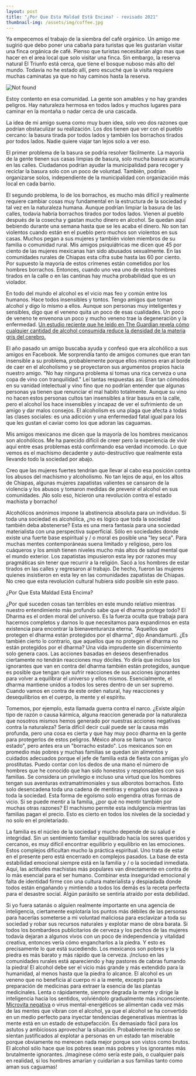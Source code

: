 ```yaml
--- 
layout: post 
title: "¿Por Que Esta Maldad Está Encima? - revisado 2021" 
thumbnail-img: /assets/img/coffee.jpg
---
```


Ya empecemos el trabajo de la siembra del café orgánico. Un amigo me sugirió que debo poner una cabaña para turistas que les gustarían visitar una finca orgánica de café. Pienso que turistas necesitarían algo mas que hacer en el area local que solo visitar una finca.  Sin embargo, la reserva natural El Triunfo está cerca, que tiene el bosque nuboso más alto del mundo. Todavía no he estado allí, pero escuché que la visita requiere muchas caminatas ya que no hay caminos hasta la reserva.  

<img src="{{ 'assets/img/coffee.jpg' | relative_url }}" alt="Not found" />

Estoy contento en esa comunidad. La gente son amables y no hay grandes peligros. Hay naturaleza hermosa en todos lados y muchos lugares para caminar en la montaña o nadar cerca de una cascada. 

La idea de mi amigo suena como muy buen idea, solo veo dos razones que podrían obstaculizar su realización. Los dos tienen que ver con el pueblo cercano: la basura tirada por todos lados y también los borrachos tirados por todos lados. Nadie quiere viajar tan lejos solo a ver eso. 

El primer problema de la basura se podría resolver fácilmente. La mayoría de la gente tienen sus casas limpias de basura, solo mucha basura acumula en las calles. Ciudadanos podrían ayudar la municipalidad para recoger y reciclar la basura solo con un poco de voluntad. También, podrían organizarse solos, independiente de la municipalidad con organización más local en cada barrio.

El segundo problema, lo de los borrachos, es mucho más difícil y realmente requiere cambiar cosas muy fundamental en la estructura de la sociedad y tal vez en la naturaleza humana. Aunque podrían limpiar la basura de las calles, todavía habría borrachos tirados por todos lados. Vienen al pueblo después de la cosecha y gastan mucho dinero en alcohol. Se quedan aquí bebiendo durante una semana  hasta que se les acaba el dinero. No son tan violentos cuando están en el pueblo pero muchos son violentos en sus casas. Muchos pegan a sus mujeres y también violen miembros de su familia o comunidad rural. Mis amigos psiquiátricas me dicen que 45 por ciento de las mujeres mexicanas han sido abusados sexualmente. En las comunidades rurales de Chiapas esta cifra sube hasta las 60 por ciento. Por supuesto la mayoría de estos crímenes están cometidos por los hombres borrachos. Entonces, cuando uno vea uno de estos hombres tirados en la calle o en las cantinas hay mucha probabilidad que es un violador. 

En todo del mundo el alcohol es el vicio mas feo y común entre los humanos. Hace todos insensibles y tontos. Tengo amigos que toman alcohol y digo lo mismo a ellos. Aunque son personas muy inteligentes y sensibles, digo que el veneno quita un poco de esas cualidades. Un poco de veneno te envenona un poco y mucho veneno trae la degeneraciòn y la enfermedad. <a href="https://www.theguardian.com/society/2021/may/18/any-amount-of-alcohol-consumption-harmful-to-the-brain-finds-study"> Un estudio reciente que he leído en The Guardian revela cómo cualquier cantidad de alcohol consumida reduce la densidad de la materia gris del cerebro.</a>

El año pasado un amigo buscaba ayuda y confesó que era alcohólico a sus amigos en Facebook. Me sorprendía tanto de amigos comunes que eran tan insensible a su problema, probablemente porque ellos mismos eran al borde de caer en el alcoholismo y se proyectaron sus argumentos propios hacìa nuestro amigo. "No hay ninguna problema si tomas una rica cerveza o una copa de vino con tranquilidad." Leí tantas respuestas así. Eran tan cómodos en su vanidad intelectual y vino fino que no podrían entender que algunas personas ya tienen que renunciar el mal habito totalmente. Aunque su vino no hacen estos personas cultos tan insensibles a tirar basura en la calle, pero el alcohol los hace insensibles y incapaz de ver el sufrimiento de un amigo y dar malos consejos. El alcoholism es una plaga que afecta a todas las clases sociales: es una adicción y una enfermedad fatal igual para los que les gustan el caviar como los que adoran las caguamas.

Mis amigos mexicanos me dicen que la mayoría de los hombres mexicanos son alcohólicos. Me ha parecido difícil de creer pero la experiencia de vivir aquí entre esas problemas está confirmando esa verdad incomodo. Lo que vemos es el machismo decadente y auto-destructivo que realmente esta llevando todo la sociedad por abajo. 

Creo que las mujeres fuertes tendrían que llevar al cabo esa posición contra los abusos del machismo y alcoholismo. No tan lejos de aquí, en los altos de Chiapas, algunas mujeres zapatistas valientes se cansaron de la violencia y los abusos y tomaron medidas de prevenir el alcohol en sus comunidades. ¡No solo eso, hicieron una revolución contra el estado machista y borracho! 

Alcohólicos anónimos impone la abstinencia absoluta para un individuo. Si toda una sociedad es alcohólica, ¿no es lógico que toda la sociedad también deba abstenerse? Esta es una mera fantasía para una sociedad materialista con una perspectiva superficial. Sólo en sociedades donde existe una fuerte base espiritual y / o moral es posible una "ley seca". Para muchas mentes contemporáneas suena limitado y religioso, pero los cuáqueros y los amish tienen niveles mucho más altos de salud mental que el mundo exterior. Los zapatistas impusieron esta ley por razones muy pragmáticas sin tener que recurrir a la religión. Sacó a los hombres de estar tirados en las calles y regresaron al trabajo. De hecho, fueron las mujeres quienes insistieron en esta ley en las comunidades zapatistas de Chiapas. No creo que esta revolución cultural hubiera sido posible sin este paso.

¿Por Que Esta Maldad Está Encima?

¿Por qué suceden cosas tan terribles en este mundo relativo mientras nuestro entendimiento más profundo sabe que el dharma protege todo? El Dharma es el orden moral del universo. Es la fuerza oculta que trabaja para hacernos completos y darnos lo que necesitamos para expandirnos en esta existencia para encontrar la bienaventuranza eterna. "Aquellos que protegen el dharma están protegidos por el dharma", dijo Anandamurti. ¿Es también cierto lo contrario, que aquellos que no protegen el dharma no están protegidos por el dharma? Una vida imprudente sin discernimiento solo genera caos. Las acciones basadas en deseos desenfrenados ciertamente no tendrán reacciones muy dóciles. Yo diría que incluso los ignorantes que van en contra del dharma también están protegidos, aunque es posible que tengan que sufrir reacciones de sus acciones ignorantes para volver a equilibrar el universo y ellos mismos. Esencialmente, el dharma mantiene unidos a todos los seres dentro de un ser supremo. Cuando vamos en contra de este orden natural, hay reacciones y desequilibrios en el cuerpo, la mente y el espíritu.

Tomemos, por ejemplo, esta llamada guerra contra el narco. ¿Existe algún tipo de razón o causa kármica, alguna reaccion generada por la naturaleza que nosotros mismos hemos generado por nuestras acciones negativas contra la naturaleza? Sería difícil decir cuál puede ser la causa más profunda, pero una cosa es cierta y que hay muy poco dharma en la gente para protegerlos de estos peligros. México ahora se llama un "narco estado", pero antes era un "borracho estado". Los mexicanos son en promedio más pobres y muchas familias se quedan sin alimentos y cuidados adecuados porque el jefe de familia está de fiesta con amigas y/o prostitutas. Puedo contar con los dedos de una mano el número de hombres que he conocido que han sido honestos y responsables con sus familias. Se considera un privilegio e incluso una virtud que los hombres tengan sus aventuras extramatrimoniales y sus alborotos borrachos. Esto solo desencadena toda una cadena de mentiras y engaños que socava a toda la sociedad. Esta forma de egoísmo solo engendra otras formas de vicio. Si se puede mentir a la familia, ¿por qué no mentir también por muchas otras razones? El machismo permite esta indulgencia mientras las familias pagan el precio. Esto es cierto en todos los niveles de la sociedad y no solo en el proletariado.

La familia es el núcleo de la sociedad y mucho depende de su salud e integridad. Sin un sentimiento familiar equilibrado hacia los seres queridos y cercanos, es muy difícil encontrar equilibrio y equilibrio en las emociones. Estos complejos dificultan mucho la práctica espiritual. Uno trata de estar en el presente pero está encerrado en complejos pasados. La base de esta estabilidad emocional siempre está en la familia y / o la sociedad inmediata. Aquí, las actitudes machistas más populares van directamente en contra de lo más esencial para el ser humano. Combinar esta inseguridad emocional y falta de identidad firme con una cultura materialista y despiadada donde todos están engañando y mintiendo a todos los demás es la receta perfecta para el desastre social. Algún parásito se sentiría atraído por esta debilidad.

Si yo fuera satanás o alguien realmente importante en una agencia de inteligencia, ciertamente explotaría los puntos más débiles de las personas para hacerlas someterse a mi voluntad maliciosa para esclavizar a toda su sociedad y robar sus recursos naturales y explotar mano de obra barata. Si todos los bombardeos publicitarios de cerveza y los pechos de las mujeres todavía dejaran a algunos vivos con un poco de independencia y vitalidad creativa, entonces vería cómo engancharlos a la piedra. Y esto es precisamente lo que está sucediendo. Los mexicanos son pobres y la piedra es más barato y más rápido que la cerveza. ¡Incluso en las comunidades rurales está apareciendo y hay pastores de cabras fumando la piedra! El alcohol debe ser el vicio más grande y más extendido para la humanidad, al menos hasta que la piedra lo alcance. El alcohol es un veneno que no beneficia al cuerpo ni a la mente, excepto para la preparación de medicinas para extraer la esencia de las plantas medicinales. Lenta o rápidamente, siempre degrada la mente y dirige la inteligencia hacia los sentidos, volviéndolo gradualmente más inconsciente. [Microvita negativa](https://williamenck.github.io/es/psorax-revisitado/) o virus mental-energéticos se alimentan cada vez más de las mentes que vibran con el alcohol, ya que el alcohol se ha convertido en un medio perfecto para inyectar tendencias degenerativas mientras la mente está en un estado de estupefacción. Es demasiado fácil para los astutos y ambiciosos aprovechar la situación. Probablemente incluso se sientan justificados al explotar a personas en un estado tan miserable porque obviamente no merecen nada mejor porque son vistos como brutos. El alcohol sólo hace que los pobres sean más pobres y los ignorantes más brutalmente ignorantes. ¡Imagínese cómo sería este país, o cualquier país en realidad, si los hombres amarían y cuidarían a sus familias tanto como aman sus caguamas!
